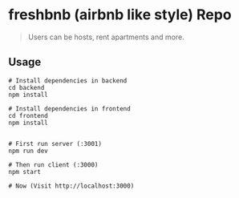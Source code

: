 # freshbnb (airbnb like style) Repo

> Users can be hosts, rent apartments and more.

## Usage

```
# Install dependencies in backend
cd backend
npm install

# Install dependencies in frontend
cd frontend
npm install


# First run server (:3001)
npm run dev

# Then run client (:3000)
npm start

# Now (Visit http://localhost:3000)
```
